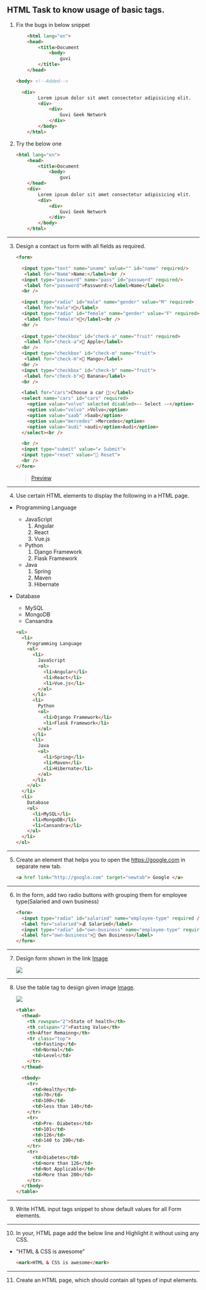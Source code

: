 ## HTML Task to know usage of basic tags.

1. Fix the bugs in below snippet

    ```HTML
        <html lang="en">
        <head>
            <title>Document
                <body>
                    guvi
            </title>
        </head>
    ```

    ```HTML
    <body> <!--Added-->
    ```

    ```HTML
      <div>
            Lorem ipsum dolor sit amet consectetur adipisicing elit.
            <div>
                <div>
                    Guvi Geek Network
                </div>
            </body>
        </html>
    ```

2. Try the below one

    ```HTML
    <html lang="en">
        <head>
            <title>Document
                <body>
                    guvi
        </head>
        <div>
            Lorem ipsum dolor sit amet consectetur adipisicing elit.
            <div>
                <div>
                    Guvi Geek Network
                </div>
            </body>
        </html>
    ```

---

3. Design a contact us form with all fields as required.

    ```html
    <form>

      <input type="text" name="uname" value="" id="name" required/>
       <label for="Name">Name:</label><br />
      <input type="password" name="pass" id="password" required/>
       <label for="password">Password:</label>Name</label>
      <br />

      <input type="radio" id="male" name="gender" value="M" required>
       <label for="male">👦</label>
      <input type="radio" id="female" name="gender" value="F" required>
       <label for="female">👧</label><br />
      <br />
  
      <input type="checkbox" id="check-a" name="fruit" required>
       <label for="check-a">🍎 Apple</label>
      <br />
      <input type="checkbox" id="check-m" name="fruit">
       <label for="check-m">🥭 Mango</label>
      <br />
      <input type="checkbox" id="check-b" name="fruit">
       <label for="check-b">🍌 Banana</label>
      <br />

      <label for="cars">Choose a car 🚗:</label>  
      <select name="cars" id="cars" required>
        <option value="volvo" selected disabled>-- Select --</option>
        <option value="volvo" >Volvo</option>
        <option value="saab" >Saab</option>
        <option value="mercedes" >Mercedes</option>
        <option value="audi" >audi</option>Audi</option>
      </select><br />

      <br />
      <input type="submit" value="✔ Submit">
      <input type="reset" value="🔄 Reset">
      <br />
    </form>
    ```
    > [Preview](https://htmlpreview.github.io/?https://github.com/JPC8/guvi_BootCamp/blob/main/Tasks/Week2/HTML-Practice-task/form3.html)
---

4. Use certain HTML elements to display the following in a HTML page.

- Programming Language
  - JavaScript
    1. Angular
    2. React
    3. Vue.js
  - Python
    1. Django Framework
    2. Flask Framework
  - Java
    1. Spring
    2. Maven
    3. Hibernate
- Database

  - MySQL
  - MongoDB
  - Cansandra

  ```HTML
  <ul>
    <li>
      Programming Language
      <ul>
        <li>
          JavaScript
          <ol>
            <li>Angular</li>
            <li>React</li>
            <li>Vue.js</li>
          </ol>
        </li>
        <li>
          Python
          <ol>
            <li>Django Framework</li>
            <li>Flask Framework</li>
          </ol>
        </li>
        <li>
          Java
          <ol>
            <li>Spring</li>
            <li>Maven</li>
            <li>Hibernate</li>
          </ol>
        </li>
      </ul>
    </li>
    <li>
      Database
      <ul>
        <li>MySQL</li>
        <li>MongoDB</li>
        <li>Cansandra</li>
      </ul>
    </li>
  </ul>
  ```

---

5. Create an element that helps you to open the https://google.com in separate new tab.

   ```html
   <a href link="http://google.com" target="newtab"> Google </a>
   ```

---

6. In the form, add two radio buttons with grouping them for employee type(Salaried and own business)

    ```html
    <form>
      <input type="radio" id="salaried" name="employee-type" required />
      <label for="salaried">💰 Salaried</label>
      <input type="radio" id="own-business" name="employee-type" required />
      <label for="own-business">💼 Own Business</label>
    </form>
    ```

---

7. Design form shown in the link [Image](http://evc-cit.info/cit040/formguide/card_0.png)

   <img src="http://evc-cit.info/cit040/formguide/card_0.png">

---

8. Use the table tag to design given image [Image](https://www.bapugraphics.com/assets/img/port_upload_dir/table-4.jpg).

   <img src="https://www.bapugraphics.com/assets/img/port_upload_dir/table-4.jpg">

    ```html
    <table>
      <thead>
        <th rowspan="2">State of health</th>
        <th colspan="2">Fasting Value</th>
        <th>After Remainng</th>
        <tr class="top">
          <td>Fasting</td>
          <td>Normal</td>
          <td>Level</td>
        </tr>
      </thead>

      <tbody>
        <tr>
          <td>Healthy</td>
          <td>70</td>
          <td>100</td>
          <td>less than 140</td>
        </tr>
        <tr>
          <td>Pre- Diabetes</td>
          <td>101</td>
          <td>126</td>
          <td>140 to 200</td>
        </tr>
        <tr>
          <td>Diabetes</td>
          <td>more than 126</td>
          <td>Not Applicable</td>
          <td>More than 200</td>
        </tr>
      </tbody>
    </table>
    ```

---

9. Write HTML input tags snippet to show default values for all Form elements.

---

10. In your, HTML page add the below line and Highlight it without using any CSS.

- "HTML & CSS is awesome"

  ```html
  <mark>HTML & CSS is awesome</mark>
  ```

---

11. Create an HTML page, which should contain all types of input elements.
